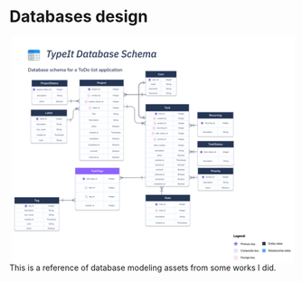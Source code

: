 # Databases design

[<img src="ToDoList.svg" align="right" width="500">](https://www.figma.com)

This is a reference of database modeling assets from some works I did.